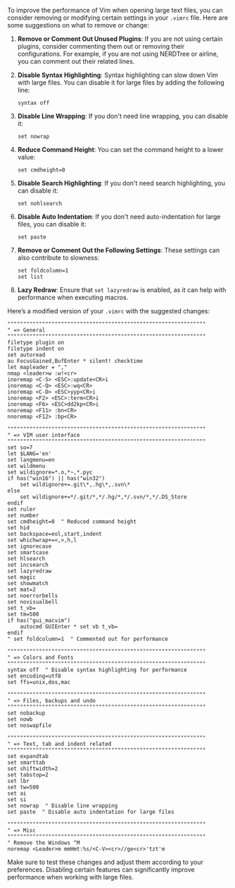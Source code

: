 To improve the performance of Vim when opening large text files, you can consider removing or modifying certain settings in your `.vimrc` file. Here are some suggestions on what to remove or change:

1. **Remove or Comment Out Unused Plugins**: If you are not using certain plugins, consider commenting them out or removing their configurations. For example, if you are not using NERDTree or airline, you can comment out their related lines.

2. **Disable Syntax Highlighting**: Syntax highlighting can slow down Vim with large files. You can disable it for large files by adding the following line:
   ```vim
   syntax off
   ```

3. **Disable Line Wrapping**: If you don't need line wrapping, you can disable it:
   ```vim
   set nowrap
   ```

4. **Reduce Command Height**: You can set the command height to a lower value:
   ```vim
   set cmdheight=0
   ```

5. **Disable Search Highlighting**: If you don't need search highlighting, you can disable it:
   ```vim
   set nohlsearch
   ```

6. **Disable Auto Indentation**: If you don't need auto-indentation for large files, you can disable it:
   ```vim
   set paste
   ```

7. **Remove or Comment Out the Following Settings**: These settings can also contribute to slowness:
   ```vim
   set foldcolumn=1
   set list
   ```

8. **Lazy Redraw**: Ensure that `set lazyredraw` is enabled, as it can help with performance when executing macros.

Here’s a modified version of your `.vimrc` with the suggested changes:

```vim
"""""""""""""""""""""""""""""""""""""""""""""""""""""""""""""""
" => General
"""""""""""""""""""""""""""""""""""""""""""""""""""""""""""""""
filetype plugin on
filetype indent on
set autoread
au FocusGained,BufEnter * silent! checktime
let mapleader = ","
nmap <leader>w :w!<cr>
inoremap <C-S> <ESC>:update<CR>i
inoremap <C-Q> <ESC>:wq<CR>
inoremap <C-D> <ESC>yyp<CR>i
inoremap <F2> <ESC>:term<CR>i
inoremap <F6> <ESC>dd2kp<CR>i
nnoremap <F11> :bn<CR>
nnoremap <F12> :bp<CR>

"""""""""""""""""""""""""""""""""""""""""""""""""""""""""""""""
" => VIM user interface
"""""""""""""""""""""""""""""""""""""""""""""""""""""""""""""""
set so=7
let $LANG='en'
set langmenu=en
set wildmenu
set wildignore=*.o,*~,*.pyc
if has("win16") || has("win32")
    set wildignore+=.git\*,.hg\*,.svn\*
else
    set wildignore+=*/.git/*,*/.hg/*,*/.svn/*,*/.DS_Store
endif
set ruler
set number
set cmdheight=0  " Reduced command height
set hid
set backspace=eol,start,indent
set whichwrap+=<,>,h,l
set ignorecase
set smartcase
set hlsearch
set incsearch
set lazyredraw
set magic
set showmatch
set mat=2
set noerrorbells
set novisualbell
set t_vb=
set tm=500
if has("gui_macvim")
    autocmd GUIEnter * set vb t_vb=
endif
" set foldcolumn=1  " Commented out for performance

"""""""""""""""""""""""""""""""""""""""""""""""""""""""""""""""
" => Colors and Fonts
"""""""""""""""""""""""""""""""""""""""""""""""""""""""""""""""
syntax off  " Disable syntax highlighting for performance
set encoding=utf8
set ffs=unix,dos,mac

"""""""""""""""""""""""""""""""""""""""""""""""""""""""""""""""
" => Files, backups and undo
"""""""""""""""""""""""""""""""""""""""""""""""""""""""""""""""
set nobackup
set nowb
set noswapfile

"""""""""""""""""""""""""""""""""""""""""""""""""""""""""""""""
" => Text, tab and indent related
"""""""""""""""""""""""""""""""""""""""""""""""""""""""""""""""
set expandtab
set smarttab
set shiftwidth=2
set tabstop=2
set lbr
set tw=500
set ai
set si
set nowrap  " Disable line wrapping
set paste  " Disable auto indentation for large files

"""""""""""""""""""""""""""""""""""""""""""""""""""""""""""""""
" => Misc
"""""""""""""""""""""""""""""""""""""""""""""""""""""""""""""""
" Remove the Windows ^M
noremap <Leader>m mmHmt:%s/<C-V><cr>//ge<cr>'tzt'm
```

Make sure to test these changes and adjust them according to your preferences. Disabling certain features can significantly improve performance when working with large files.